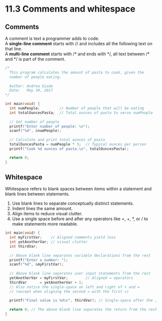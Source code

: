 # 11.3 Comments and whitespace

## Comments
A comment is text a programmer adds to code.   
A **single-line comment** starts with // and includes all the following text on that line.   
A **multi-line comment** starts with /* and ends with \*/, all text between /* and \*/ is part of the comment.   
```c
/*
  This program calculates the amount of pasta to cook, given the
  number of people eating.
 
  Author: Andrea Giada
  Date:   May 30, 2017
*/

int main(void) {
  int numPeople;         // Number of people that will be eating
  int totalOuncesPasta;  // Total ounces of pasta to serve numPeople
 
  // Get number of people
  printf("Enter number of people: \n");
  scanf("%d", &numPeople);
 
  // Calculate and print total ounces of pasta
  totalOuncesPasta = numPeople * 3;  // Typical ounces per person
  printf("Cook %d ounces of pasta.\n", totalOuncesPasta);

  return 0;
}
```

## Whitespace
Whitespace refers to blank spaces between items within a statement and blank lines between statements.   
1. Use blank lines to separate conceptually distinct statements.
2. Indent lines the same amount.
3. Align items to reduce visual clutter.
4. Use a single space before and after any operators like =, +, *, or / to make statements more readable.
```c
int main(void) {
  int myFirstVar;    // Aligned comments yield less
  int yetAnotherVar; // visual clutter 
  int thirdVar;
   
  // Above blank line separates variable declarations from the rest
  printf("Enter a number: ");
  scanf("%d", &myFirstVar); 
   
  // Above blank line separates user input statements from the rest
  yetAnotherVar = myFirstVar;        // Aligned = operators
  thirdVar      = yetAnotherVar + 1; 
  // Also notice the single-space on left and right of + and =
  // (except when aligning the second = with the first =)
   
  printf("Final value is %d\n", thirdVar); // Single-space after the ,
   
  return 0; // The above blank line separates the return from the rest
}
```

